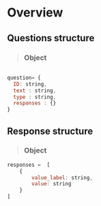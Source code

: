 # Overview

## Questions structure

> ### Object
```Javascript

question= {
  ID: string,
  text : string,
  type : string,
  responses : {}
}
```


## Response structure

> ### Object
```Javascript
responses =  [
    {
        value_label: string,
        value: string
    }
]
```